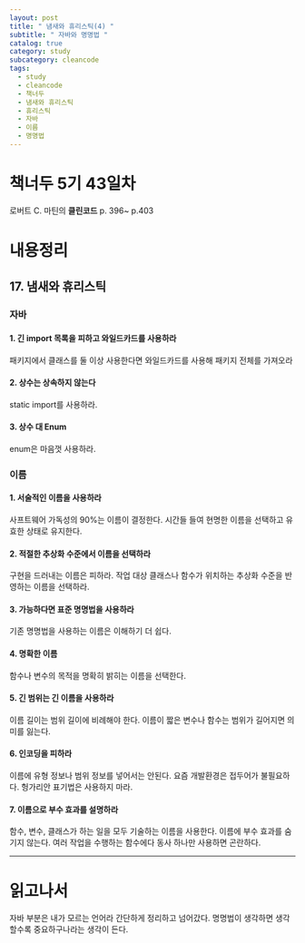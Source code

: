 ```yaml
---
layout: post
title: " 냄새와 휴리스틱(4) "
subtitle: " 자바와 명명법 "
catalog: true
category: study
subcategory: cleancode
tags:
  - study
  - cleancode
  - 책너두
  - 냄새와 휴리스틱
  - 휴리스틱
  - 자바
  - 이름
  - 명명법
---
```


# 책너두 5기 43일차

로버트 C. 마틴의 **클린코드** p. 396~ p.403

# 내용정리

## 17. 냄새와 휴리스틱

### 자바

#### 1. 긴 import 목록을 피하고 와일드카드를 사용하라

패키지에서 클래스를 둘 이상 사용한다면 와일드카드를 사용해 패키지 전체를 가져오라

#### 2. 상수는 상속하지 않는다

static import를 사용하라.

#### 3. 상수 대 Enum

enum은 마음껏 사용하라.

### 이름

#### 1. 서술적인 이름을 사용하라

사프트웨어 가독성의 90%는 이름이 결정한다. 시간들 들여 현명한 이름을 선택하고 유효한 상태로 유지한다.

#### 2. 적절한 추상화 수준에서 이름을 선택하라

구현을 드러내는 이름은 피하라. 작업 대상 클래스나 함수가 위치하는 추상화 수준을 반영하는 이름을 선택하라.

#### 3. 가능하다면 표준 명명법을 사용하라

기존 명명법을 사용하는 이름은 이해하기 더 쉽다.

#### 4. 명확한 이름

함수나 변수의 목적을 명확히 밝히는 이름을 선택한다.

#### 5. 긴 범위는 긴 이름을 사용하라

이름 길이는 범위 길이에 비례해야 한다. 이름이 짧은 변수나 함수는 범위가 길어지면 의미를 잃는다.

#### 6. 인코딩을 피하라

이름에 유형 정보나 범위 정보를 넣어서는 안된다. 요즘 개발환경은 접두어가 불필요하다. 헝가리안 표기법은 사용하지 마라.

#### 7. 이름으로 부수 효과를 설명하라

함수, 변수, 클래스가 하는 일을 모두 기술하는 이름을 사용한다. 이름에 부수 효과를 숨기지 않는다. 여러 작업을 수행하는 함수에다 동사 하나만 사용하면 곤란하다.

---

# 읽고나서

자바 부분은 내가 모르는 언어라 간단하게 정리하고 넘어갔다. 명명법이 생각하면 생각할수록 중요하구나라는 생각이 든다.